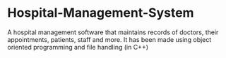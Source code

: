 # Hospital-Management-System
A hospital management software that maintains records of doctors, their appointments, patients, staff and more. It has been made using object oriented programming and file handling (in C++)
